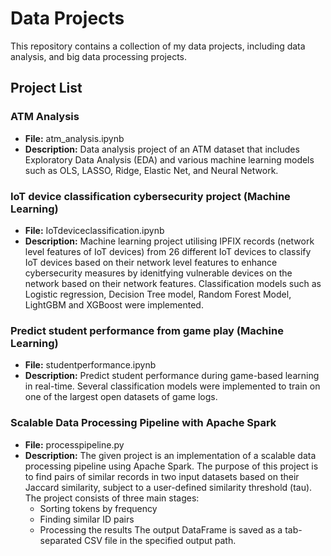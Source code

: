 # Data Projects

This repository contains a collection of my data projects, including data analysis, and big data processing projects.

## Project List

### ATM Analysis
- **File:** atm_analysis.ipynb
- **Description:** Data analysis project of an ATM dataset that includes Exploratory Data Analysis (EDA) and various machine learning models such as OLS, LASSO, Ridge, Elastic Net, and Neural Network.

### IoT device classification cybersecurity project (Machine Learning)
- **File:** IoTdeviceclassification.ipynb
- **Description:** Machine learning project utilising IPFIX records (network level features of IoT devices) from 26 different IoT devices to classify IoT devices based on their network
  level features to enhance cybersecurity measures by idenitfying vulnerable devices on the network based on their network features. Classification models such as Logistic regression, Decision Tree model, Random Forest Model, LightGBM and XGBoost were implemented.

### Predict student performance from game play (Machine Learning)
- **File:** studentperformance.ipynb
- **Description:** Predict student performance during game-based learning in real-time. Several classification models were implemented to train on one of the largest open datasets of game logs.


### Scalable Data Processing Pipeline with Apache Spark
- **File:** processpipeline.py
- **Description:** The given project is an implementation of a scalable data processing pipeline using Apache Spark. The purpose of this project is to find pairs of similar records in two input datasets based on their Jaccard similarity, subject to a user-defined similarity threshold (tau). The project consists of three main stages:
  - Sorting tokens by frequency
  - Finding similar ID pairs
  - Processing the results
  The output DataFrame is saved as a tab-separated CSV file in the specified output path.

